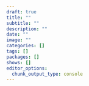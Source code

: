 ```yaml
---
draft: true
title: ""
subtitle: ""
description: ""
date: ""
image: ""
categories: []
tags: []
packages: []
shows: []
editor_options:
  chunk_output_type: console
---
```

